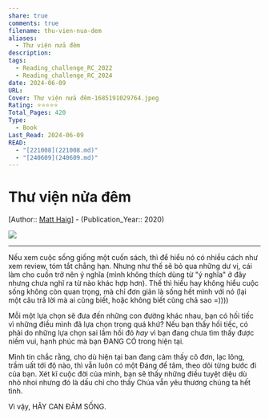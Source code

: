 ```yaml
---
share: true
comments: true
filename: thu-vien-nua-dem
aliases:
  - Thư viện nửa đêm
description: 
tags:
  - Reading_challenge_RC_2022
  - Reading_challenge_RC_2024
date: 2024-06-09
URL: 
Cover: Thư viện nửa đêm-1685191029764.jpeg
Rating: ⭐⭐⭐⭐⭐
Total_Pages: 420
Type:
  - Book
Last_Read: 2024-06-09
READ:
  - "[221008](221008.md)"
  - "[240609](240609.md)"
---
```

# Thư viện nửa đêm
[Author:: [Matt Haig](Matt%20Haig.md)] - (Publication_Year:: 2020)

![](https://i.imgur.com/dIVEXtj.png)

---

Nếu xem cuộc sống giống một cuốn sách, thì để hiểu nó có nhiều cách như xem review, tóm tắt chẳng hạn. Nhưng như thế sẽ bỏ qua những dư vị, cái làm cho cuốn trở nên ý nghĩa (mình không thích dùng từ "ý nghĩa" ở đây nhưng chưa nghĩ ra từ nào khác hợp hơn). Thế thì hiểu hay không hiểu cuộc sống không còn quan trọng, mà chỉ đơn giản là sống hết mình với nó (lại một câu trả lời mà ai cũng biết, hoặc không biết cũng chả sao =))))

Mỗi một lựa chọn sẽ đưa đến những con đường khác nhau, bạn có hối tiếc vì những điều mình đã lựa chọn trong quá khứ? Nếu bạn thấy hối tiếc, có phải do những lựa chọn sai lầm hồi đó *hay* vì bạn đang chưa tìm thấy được niềm vui, hạnh phúc mà bạn ĐANG CÓ trong hiện tại.

Mình tin chắc rằng, cho dù hiện tại ban đang cảm thấy cô đơn, lạc lõng, trầm uất tới độ nào, thì vẫn luôn có một Đáng để tâm, theo dõi từng bước đi của bạn. Xét kĩ cuộc đời của mình, bạn sẽ thấy những điều tuyệt diệu dù nhỏ nhoi nhưng đó là dấu chỉ cho thấy Chúa vẫn yêu thương chúng ta hết tình.

Vì vậy, HÃY CAN ĐẢM SỐNG.


